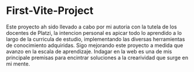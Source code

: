 # First-Vite-Project

Este proyecto ah sido llevado a cabo por mi autoria con la tutela de los docentes de Platzi, la intencion personal es apicar todo lo aprendido a lo largo de la curricula de estudio, implementando las diversas herramientas de conocimiento adquiridas. Sigo mejorando este proyecto a medida que avanzo en la escala de aprendizaje. Indagar en la web es una de mis principale premisas para encintrar soluciones a la crearividad que surge en mi mente.
